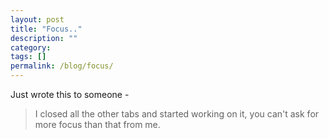```yaml
---
layout: post
title: "Focus.."
description: ""
category: 
tags: []
permalink: /blog/focus/
---
```

Just wrote this to someone - 

> I closed all the other tabs and started working on it, you can't ask for more focus than that from me.
